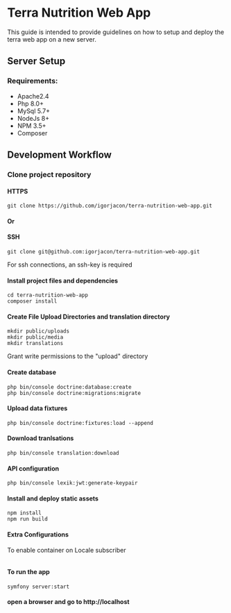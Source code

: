 # Terra Nutrition Web App
This guide is intended to provide guidelines on how to setup and deploy the terra web app on a new server.

## Server Setup

### Requirements:
<ul>
    <li>Apache2.4</li>
    <li>Php 8.0+</li>
    <li>MySql 5.7+</li>
    <li>NodeJs 8+</li>
    <li>NPM 3.5+</li>
    <li>Composer</li>
</ul>

## Development Workflow

### Clone project repository
#### HTTPS
```
git clone https://github.com/igorjacon/terra-nutrition-web-app.git
```
#### Or
#### SSH
```
git clone git@github.com:igorjacon/terra-nutrition-web-app.git 
```
For ssh connections, an ssh-key is required

#### Install project files and dependencies
```
cd terra-nutrition-web-app
composer install
```

#### Create File Upload Directories and translation directory
```
mkdir public/uploads
mkdir public/media
mkdir translations
```
Grant write permissions to the "upload" directory

#### Create database
```
php bin/console doctrine:database:create
php bin/console doctrine:migrations:migrate
```

#### Upload data fixtures
```
php bin/console doctrine:fixtures:load --append
```

#### Download tranlsations
```
php bin/console translation:download
```

#### API configuration
```
php bin/console lexik:jwt:generate-keypair
```

#### Install and deploy static assets
```
npm install
npm run build
```

#### Extra Configurations
To enable container on Locale subscriber
```markdown
```

#### To run the app
```
symfony server:start
```
#### open a browser and go to http://localhost